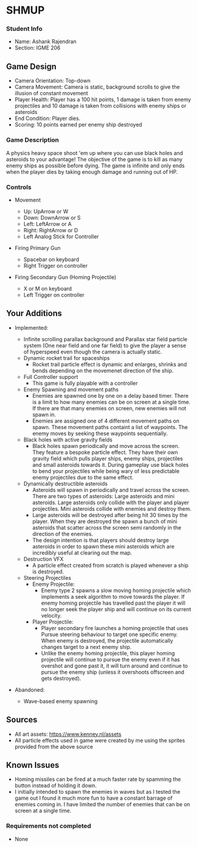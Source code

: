 # SHMUP

### Student Info

-   Name: Ashank Rajendran
-   Section: IGME 206

## Game Design

-   Camera Orientation: Top-down
-   Camera Movement: Camera is static, background scrolls to give the illusion of constant movement
-   Player Health: Player has a 100 hit points, 1 damage is taken from enemy projectiles and 10 damage is taken from collisions with enemy ships or asteroids
-   End Condition: Player dies. 
-   Scoring: 10 points earned per enemy ship destroyed

### Game Description

A physics heavy space shoot 'em up where you can use black holes and asteroids to your advantage!
The objective of the game is to kill as many enemy ships as possible before dying. The game is infinite and only ends when the player dies by taking enough damage and running out of HP.

### Controls

-   Movement
    -   Up: UpArrow or W
    -   Down: DownArrow or S
    -   Left: LeftArrow or A
    -   Right: RightArrow or D
    - Left Analog Stick for Controller

-   Firing Primary Gun
    - Spacebar on keyboard
    - Right Trigger on controller

-   Firing Secondary Gun (Homing Projectile)
    - X or M on keyboard
    - Left Trigger on controller

## Your Additions

-   Implemented:
    - Infinite scrolling parallax background and Parallax star field particle system (One near field and one far field) to give the player a sense of hyperspeed even though the camera is actually static.
    - Dynamic rocket trail for spaceships
    	- Rocket trail particle effect is dynamic and enlarges, shrinks and bends depending on the movemenet direction of the ship. 
    - Full Controller support
    	- This game is fully playable with a controller
    - Enemy Spawning and movement paths
    	- Enemies are spawned one by one on a delay based timer. There is a limit to how many enemies can be on screen at a single time. If there are that many enemies on screen, new enemies will not spawn in.
    	- Enemies are assigned one of 4 different movement paths on spawn. These movement paths containt a list of waypoints. The enemy moves by seeking these waypoints sequentially.
    - Black holes with active gravity fields
    	- Black holes spawn periodically and move across the screen. They feature a bespoke particle effect. They have their own gravity field which pulls player ships, enemy ships, projectiles and small asteroids towards it. During gameplay use black holes to bend your projectiles while being wary of less predictable enemy projectiles due to the same effect.
    - Dynamically destructible asteroids
    	- Asteroids will spawn in periodically and travel across the screen. There are two types of asteroids: Large asteroids and mini asteroids. Large asteroids only collide with the player and player projectiles. Mini asteroids collide with enemies and destroy them.
     	- Large asteroids will be destroyed after being hit 30 times by the player. When they are destroyed the spawn a bunch of mini asteroids that scatter across the screen semi randomly in the direction of the enemies.
      	- The design intention is that players should destroy large asteroids in order to spawn these mini asteroids which are incredibly useful at clearing out the map.
    - Destruction VFX
    	- A particle effect created from scratch is played whenever a ship is destroyed.
	 - Steering Projectiles
 		- Enemy Projectile:
  			- Enemy type 2 spawns a slow moving homing projectile which implements a seek algorithm to move towards the player. If enemy homing projectile has travelled past the player it will no longer seek the player ship and will continue on its current velocity.
  		- Player Projectile:
   			- Player secondary fire launches a homing projectile that uses Pursue steering behaviour to target one specific enemy. When enemy is destroyed,  the projectile automatically changes target to a next enemy ship.
     		- Unlike the enemy homing projectile, this player homing projectile will continue to pursue the enemy even if it has overshot and gone past it, it will turn around and continue to pursue the enemy ship (unless it overshoots offscreen and gets destroyed). 
 
-   Abandoned:
    - Wave-based enemy spawning

## Sources

-   All art assets: https://www.kenney.nl/assets
-   All particle effects used in game were created by me using the sprites provided from the above source

## Known Issues

- Homing missiles can be fired at a much faster rate by spamming the button instead of holding it down.
- I initially intended to spawn the enemies in waves but as I tested the game out I found it much more fun to have a constant barrage of enemies coming in. I have limited the number of enemies that can be on screen at a single time.

### Requirements not completed
 - None
